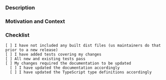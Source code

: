 <!-- Provide a general summary of your changes in the *Title* above -->

### Description

<!-- Describe your changes in detail -->

### Motivation and Context

<!--
  * Why do you think this pull request should be merged?
  * Does it solve a problem, in that case what problem?
  * If these changes fixes an open issue, please provide a link to the issue here
-->

### Checklist

<!--
  The purpose of this checklist is for you to not forget changes you most likely should do. Look
  through the following points, and put an "x" in all the boxes that apply. If you're unsure about
  any of these points, then we'd recommend you to read the README. If something still is unclear
  then don't hesitate to ask. We're here to help!
-->

```
[ ] I have not included any built dist files (us maintainers do that prior to a new release)
[ ] I have added tests covering my changes
[ ] All new and existing tests pass
[ ] My changes required the documentation to be updated
  [ ] I have updated the documentation accordingly
  [ ] I have updated the TypeScript type definitions accordingly
```

<!--
  Is there anything in this template you think is confusing, unclear, redundant or just simply bad?
  Please let us know either via creating an issue or creating a PR with changes to it.
-->
